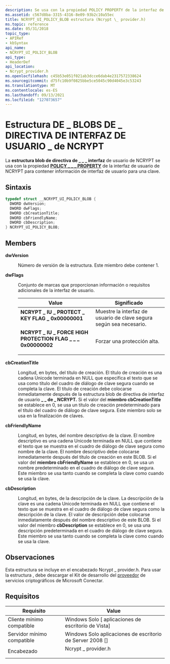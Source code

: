 ```yaml
---
description: Se usa con la propiedad POLICY PROPERTY de la interfaz de usuario de NCRYPT \_ para contener información de interfaz de usuario para una \_ \_ clave.
ms.assetid: c567d8ba-3315-4316-8e09-93b2c10a55ec
title: NCRYPT_UI_POLICY_BLOB estructura (Ncrypt \_ provider.h)
ms.topic: reference
ms.date: 05/31/2018
topic_type:
- APIRef
- kbSyntax
api_name:
- NCRYPT_UI_POLICY_BLOB
api_type:
- HeaderDef
api_location:
- Ncrypt_provider.h
ms.openlocfilehash: c45b53e051f021ab3dcce6dab4e2317572338624
ms.sourcegitcommit: d75fc10b9f0825bbe5ce5045c90d4045e3c53243
ms.translationtype: MT
ms.contentlocale: es-ES
ms.lasthandoff: 09/13/2021
ms.locfileid: "127073657"
---
```

# <a name="ncrypt_ui_policy_blob-structure"></a>Estructura DE \_ BLOBS DE \_ DIRECTIVA DE INTERFAZ DE USUARIO \_ de NCRYPT

La **estructura blob de directiva de \_ \_ \_ interfaz** de usuario de NCRYPT se usa con la propiedad [**POLICY \_ \_ \_ PROPERTY**](key-storage-property-identifiers.md) de la interfaz de usuario de NCRYPT para contener información de interfaz de usuario para una clave.

## <a name="syntax"></a>Sintaxis


```C++
typedef struct __NCRYPT_UI_POLICY_BLOB {
  DWORD dwVersion;
  DWORD dwFlags;
  DWORD cbCreationTitle;
  DWORD cbFriendlyName;
  DWORD cbDescription;
} NCRYPT_UI_POLICY_BLOB;
```



## <a name="members"></a>Members

<dl> <dt>

**dwVersion**
</dt> <dd>

Número de versión de la estructura. Este miembro debe contener 1.

</dd> <dt>

**dwFlags**
</dt> <dd>

Conjunto de marcas que proporcionan información o requisitos adicionales de la interfaz de usuario.



| Value                                                                                                                                                                                                                                                                                                  | Significado                                                     |
|--------------------------------------------------------------------------------------------------------------------------------------------------------------------------------------------------------------------------------------------------------------------------------------------------------|-------------------------------------------------------------|
| <span id="NCRYPT_UI_PROTECT_KEY_FLAG"></span><span id="ncrypt_ui_protect_key_flag"></span><dl> <dt>**NCRYPT \_ IU \_ PROTECT \_ KEY FLAG \_ 0x00000001**</dt> <dt></dt> </dl>                                | Muestre la interfaz de usuario de clave segura según sea necesario.<br/> |
| <span id="NCRYPT_UI_FORCE_HIGH_PROTECTION_FLAG"></span><span id="ncrypt_ui_force_high_protection_flag"></span><dl> <dt>**NCRYPT \_ IU \_ FORCE HIGH PROTECTION FLAG \_ \_ \_ 0x00000002**</dt> <dt></dt> </dl> | Forzar una protección alta.<br/>                           |



 

</dd> <dt>

**cbCreationTitle**
</dt> <dd>

Longitud, en bytes, del título de creación. El título de creación es una cadena Unicode terminada en NULL que especifica el texto que se usa como título del cuadro de diálogo de clave segura cuando se completa la clave. El título de creación debe colocarse inmediatamente después de la estructura blob de directiva de interfaz de usuario **\_ \_ de \_ NCRYPT.** Si el valor del **miembro cbCreationTitle** se establece en 0, se usa un título de creación predeterminado para el título del cuadro de diálogo de clave segura. Este miembro solo se usa en la finalización de claves.

</dd> <dt>

**cbFriendlyName**
</dt> <dd>

Longitud, en bytes, del nombre descriptivo de la clave. El nombre descriptivo es una cadena Unicode terminada en NULL que contiene el texto que se muestra en el cuadro de diálogo de clave segura como nombre de la clave. El nombre descriptivo debe colocarse inmediatamente después del título de creación en este BLOB. Si el valor del **miembro cbFriendlyName** se establece en 0, se usa un nombre predeterminado en el cuadro de diálogo de clave segura. Este miembro se usa tanto cuando se completa la clave como cuando se usa la clave.

</dd> <dt>

**cbDescription**
</dt> <dd>

Longitud, en bytes, de la descripción de la clave. La descripción de la clave es una cadena Unicode terminada en NULL que contiene el texto que se muestra en el cuadro de diálogo de clave segura como la descripción de la clave. El valor de descripción debe colocarse inmediatamente después del nombre descriptivo de este BLOB. Si el valor del miembro **cbDescription** se establece en 0, se usa una descripción predeterminada en el cuadro de diálogo de clave segura. Este miembro se usa tanto cuando se completa la clave como cuando se usa la clave.

</dd> </dl>

## <a name="remarks"></a>Observaciones

Esta estructura se incluye en el encabezado Ncrypt \_ provider.h. Para usar la estructura , debe descargar el Kit de desarrollo del [proveedor](/collaborate/connect-redirect?InvitationID=CSDK-GYTG-R2PX&ProgramID=7264) de servicios criptográficos de Microsoft Conectar.

## <a name="requirements"></a>Requisitos



| Requisito | Value |
|-------------------------------------|-----------------------------------------------------------------------------------------------|
| Cliente mínimo compatible<br/> | Windows Solo \[ aplicaciones de escritorio de Vista\]<br/>                                                |
| Servidor mínimo compatible<br/> | Windows Solo aplicaciones de escritorio de Server 2008 \[\]<br/>                                          |
| Encabezado<br/>                   | <dl> <dt>Ncrypt \_ provider.h</dt> </dl> |



 

